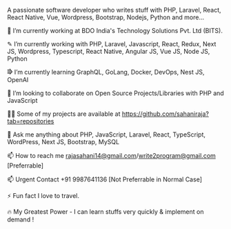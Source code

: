 A passionate software developer who writes stuff with PHP, Laravel, React, React Native, Vue, Wordpress, Bootstrap, Nodejs, Python and more...

🔭   I’m currently working at BDO India's Technology Solutions Pvt. Ltd (BITS).

✎   I’m currently working with PHP, Laravel, Javascript, React, Redux, Next JS, Wordpress, Typescript, React Native, Angular JS, Vue JS, Node JS, Python

⭆   I’m currently learning GraphQL, GoLang, Docker, DevOps, Nest JS, OpenAI

👯   I’m looking to collaborate on Open Source Projects/Libraries with PHP and JavaScript

👨‍💻   Some of my projects are available at https://github.com/sahaniraja?tab=repositories

💬  Ask me anything about PHP, JavaScript, Laravel, React, TypeScript, WordPress, Next JS, Bootstrap, MySQL

📫  How to reach me rajasahani14@gmail.com/write2program@gmail.com [Preferrable]

📫  Urgent Contact +91 9987641136 [Not Preferrable in Normal Case]

⚡  Fun fact I love to travel.

🔥  My Greatest Power - I can learn stuffs very quickly & implement on demand !
